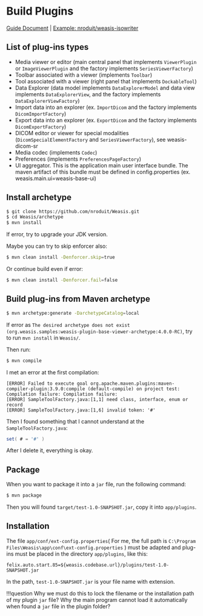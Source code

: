 # Build Plugins


[Guide Document](https://nroduit.github.io/en/basics/customize/build-plugins/) |
[Example: nroduit/weasis-isowriter](https://github.com/nroduit/weasis-isowriter)

## List of plug-ins types
* Media viewer or editor (main central panel that implements `ViewerPlugin` or `ImageViewerPlugin` and the factory implements `SeriesViewerFactory`)
* Toolbar associated with a viewer (implements `Toolbar`)
* Tool associated with a viewer (right panel that implements `DockableTool`)
* Data Explorer (data model implements `DataExplorerModel` and data view implements `DataExplorerView`, and the factory implements `DataExplorerViewFactory`)
* Import data into an explorer (ex. `ImportDicom` and the factory implements `DicomImportFactory`)
* Export data into an explorer (ex. `ExportDicom` and the factory implements `DicomExportFactory`)
* DICOM editor or viewer for special modalities (`DicomSpecialElementFactory` and `SeriesViewerFactory`), see weasis-dicom-sr
* Media codec (implements `Codec`)
* Preferences (implements `PreferencesPageFactory`)
* UI aggregator. This is the application main user interface bundle. The maven artifact of this bundle must be defined in config.properties (ex. weasis.main.ui=weasis-base-ui)

## Install archetype

```bash
$ git clone https://github.com/nroduit/Weasis.git
$ cd Weasis/archetype
$ mvn install
```
If error, try to upgrade your JDK version.

Maybe you can try to skip enforcer also:
```bash
$ mvn clean install -Denforcer.skip=true
```
Or continue build even if error:
```bash
$ mvn clean install -Denforcer.fail=false
```

## Build plug-ins from Maven archetype

```bash
$ mvn archetype:generate -DarchetypeCatalog=local
```

If error as `The desired archetype does not exist (org.weasis.samples:weasis-plugin-base-viewer-archetype:4.0.0-RC)`, try to run `mvn install` in  `Weasis/`.

Then run:
```bash
$ mvn compile
```

I met an error at the first compilation:
```
[ERROR] Failed to execute goal org.apache.maven.plugins:maven-compiler-plugin:3.9.0:compile (default-compile) on project test: Compilation failure: Compilation failure:        
[ERROR] SampleToolFactory.java:[1,1] need class, interface, enum or record
[ERROR] SampleToolFactory.java:[1,6] invalid token: '#'
```

Then I found something that I cannot understand at the `SampleToolFactory.java`:
```java
set( # = '#' )
```

After I delete it, everything is okay.

## Package

When you want to package it into a `jar` file, run the following command:
```bash
$ mvn package
```

Then you will found `target/test-1.0-SNAPSHOT.jar`, copy it into `app/plugins`.

## Installation

The file `app/conf/ext-config.properties`( For me, the full path is `C:\Program Files\Weasis\app\conf\ext-config.properties` ) must be adapted and plug-ins must be placed in the directory `app/plugins`, like this:
```properties
felix.auto.start.85=${weasis.codebase.url}/plugins/test-1.0-SNAPSHOT.jar
```
In the path, `test-1.0-SNAPSHOT.jar` is your file name with extension.

!!!question
    Why we must do this to lock the filename or the installation path of my plugin `jar` file? Why the main program cannot load it automatically when found a `jar` file in the plugin folder?

